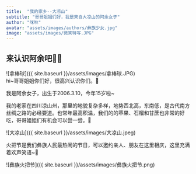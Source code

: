```yaml
---
title:  "我的家乡--大凉山"
subtitle: "哥哥姐姐们好，我是来自大凉山的阿余女子"
author: "咪咻"
avatar: "assets/images/authors/彝族少女.jpg"
image: "assets/images/微笑特写.JPG"
---
```


## 来认识阿余吧🧚‍♀️  

![拿棒球]({{ site.baseurl }}/assets/images/拿棒球.JPG)  
hi~哥哥姐姐你们好，很高兴认识你们。🍬   

我是阿余女子，出生于2006.3.10，今年15岁啦~  

我的老家在四川凉山州，那里的地貌复杂多样，地势西北高，东南低，是古代南方丝绸之路的必经要道。也常年最高积温，我们的的苹果、石榴和甘蔗也非常的好吃，哥哥姐姐们有机会可以尝一尝。🍎    

![大凉山]({{ site.baseurl }}/assets/images/大凉山.jpeg)  

火把节是我们彝族人民最热闹的节日，可以邀约亲人、朋友在这里相庆，这里充满着欢声笑语~🎈  

![彝族火把节]({{ site.baseurl }}/assets/images/彝族火把节.png)  


